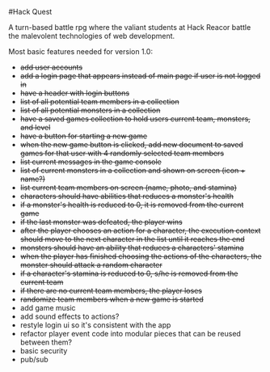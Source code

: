 #Hack Quest

A turn-based battle rpg where the valiant students at Hack Reacor battle the malevolent technologies of web development.

Most basic features needed for version 1.0:
<ul>
  <li><strike>add user accounts</strike></li>
  <li><strike>add a login page that appears instead of main page if user is not logged in</strike></li>
  <li><strike>have a header with login buttons</strike></li>
  <li><strike>list of all potential team members in a collection</strike></li>
  <li><strike>list of all potential monsters in a collection</strike></li>
  <li><strike>have a saved games collection to hold users current team, monsters, and level</strike></li>
  <li><strike>have a button for starting a new game</strike></li>
  <li><strike>when the new game button is clicked, add new document to saved games for that user with 4 randomly selected team members</strike></li>
  <li><strike>list current messages in the game console</strike></li>
  <li><strike>list of current monsters in a collection and shown on screen (icon + name?)</strike></li>
  <li><strike>list current team members on screen (name, photo, and stamina)</strike></li>
  <li><strike>characters should have abilities that reduces a monster's health</strike></li>
  <li><strike>if a monster's health is reduced to 0, it is removed from the current game</strike></li>
  <li><strike>if the last monster was defeated, the player wins</strike></li>
  <li><strike>after the player chooses an action for a character, the execution context should move to the next character in the list until it reaches the end</strike></li>
  <li><strike>monsters should have an ability that reduces a characters' stamina</strike></li>
  <li><strike>when the player has finished choosing the actions of the characters, the monster should attack a random character</strike></li>
  <li><strike>if a character's stamina is reduced to 0, s/he is removed from the current team</strike></li>
  <li><strike>if there are no current team members, the player loses</strike></li>
  <li><strike>randomize team members when a new game is started</strike></li>
  <li>add game music</li>
  <li>add sound effects to actions?</li>
  <li>restyle login ui so it's consistent with the app</li>
  <li>refactor player event code into modular pieces that can be reused between them?</li>
  <li>basic security</li>
  <li>pub/sub</li>
</ul>
